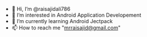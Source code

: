 - 👋 Hi, I’m @raisajidali786
- 👀 I’m interested in Android Application Developement
- 🌱 I’m currently learning Android Jectpack
- 📫 How to reach me "mrraisajid@gmail.com"
